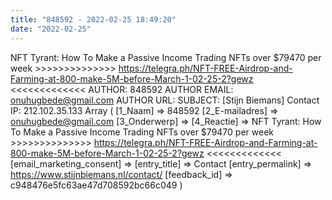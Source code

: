 ```yaml
---
title: "848592 - 2022-02-25 18:49:20"
date: "2022-02-25"
---
```


NFT Tyrant: How To Make a Passive Income Trading NFTs over $79470 per week >>>>>>>>>>>>>> https://telegra.ph/NFT-FREE-Airdrop-and-Farming-at-800-make-5M-before-March-1-02-25-2?gewz <<<<<<<<<<<<< AUTHOR: 848592 AUTHOR EMAIL: onuhugbede@gmail.com AUTHOR URL: SUBJECT: \[Stijn Biemans\] Contact IP: 212.102.35.133 Array ( \[1\_Naam\] => 848592 \[2\_E-mailadres\] => onuhugbede@gmail.com \[3\_Onderwerp\] => \[4\_Reactie\] => NFT Tyrant: How To Make a Passive Income Trading NFTs over $79470 per week >>>>>>>>>>>>>> https://telegra.ph/NFT-FREE-Airdrop-and-Farming-at-800-make-5M-before-March-1-02-25-2?gewz <<<<<<<<<<<<< \[email\_marketing\_consent\] => \[entry\_title\] => Contact \[entry\_permalink\] => https://www.stijnbiemans.nl/contact/ \[feedback\_id\] => c948476e5fc63ae47d708592bc66c049 )
